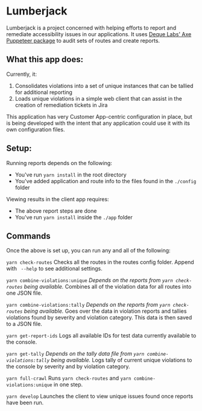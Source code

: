 # Lumberjack

Lumberjack is a project concerned with helping efforts to report and remediate accessibility issues in our applications. It uses [Deque Labs' Axe Puppeteer package](https://github.com/dequelabs/axe-puppeteer) to audit sets of routes and create reports.

## What this app does:

Currently, it:

1. Consolidates violations into a set of unique instances that can be tallied for additional reporting
2. Loads unique violations in a simple web client that can assist in the creation of remediation tickets in Jira

This application has very Customer App-centric configuration in place, but is being developed with the intent that any application could use it with its own configuration files.

## Setup:

Running reports depends on the following:
* You've run `yarn install` in the root directory
* You've added application and route info to the files found in the `./config` folder

Viewing results in the client app requires:
* The above report steps are done
* You've run `yarn install` inside the `./app` folder

## Commands
Once the above is set up, you can run any and all of the following:

`yarn check-routes`
Checks all the routes in the routes config folder. Append with ` --help` to see additional settings.

`yarn combine-violations:unique`
*Depends on the reports from `yarn check-routes` being available.*
Combines all of the violation data for all routes into one JSON file.

`yarn combine-violations:tally`
*Depends on the reports from `yarn check-routes` being available.*
Goes over the data in violation reports and tallies violations found by severity and violation category. This data is then saved to a JSON file.

`yarn get-report-ids`
Logs all available IDs for test data currently available to the console.

`yarn get-tally`
*Depends on the tally data file from `yarn combine-violations:tally` being available.*
Logs tally of current unique violations to the console by severity and by violation category.

`yarn full-crawl`
Runs `yarn check-routes` and `yarn combine-violations:unique` in one step.

`yarn develop`
Launches the client to view unique issues found once reports have been run.

